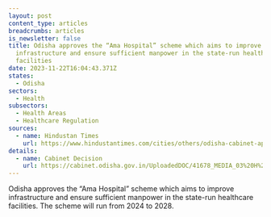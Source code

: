 ```yaml
---
layout: post
content_type: articles
breadcrumbs: articles
is_newsletter: false
title: Odisha approves the “Ama Hospital” scheme which aims to improve
  infrastructure and ensure sufficient manpower in the state-run healthcare
  facilities
date: 2023-11-22T16:04:43.371Z
states:
  - Odisha
sectors:
  - Health
subsectors:
  - Health Areas
  - Healthcare Regulation
sources:
  - name: Hindustan Times
    url: https://www.hindustantimes.com/cities/others/odisha-cabinet-approves-healthcare-scheme-to-improve-hospital-infrastructure-101700018574375.html
details:
  - name: Cabinet Decision
    url: https://cabinet.odisha.gov.in/UploadedDOC/41678_MEDIA_03%20H%20&%20FW.pdf
---
```

Odisha approves the “Ama Hospital” scheme which aims to improve infrastructure and ensure sufficient manpower in the state-run healthcare facilities. The scheme will run from 2024 to 2028.

